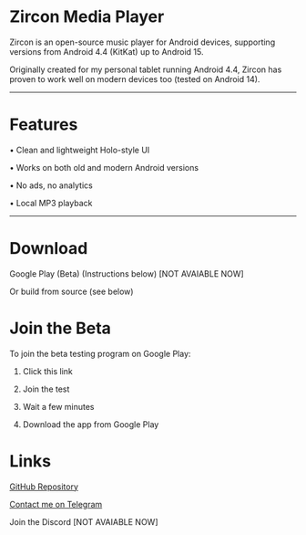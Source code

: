 # Zircon Media Player

Zircon is an open-source music player for Android devices, supporting versions from Android 4.4 (KitKat) up to Android 15.

Originally created for my personal tablet running Android 4.4, Zircon has proven to work well on modern devices too (tested on Android 14).

---

# Features

• Clean and lightweight Holo-style UI

• Works on both old and modern Android versions

• No ads, no analytics

• Local MP3 playback

---

# Download

Google Play (Beta) (Instructions below) [NOT AVAIABLE NOW]

Or build from source (see below)


# Join the Beta

To join the beta testing program on Google Play:

1. Click this link


2. Join the test


3. Wait a few minutes


4. Download the app from Google Play



# Links

[GitHub Repository](https://github.com/trishamine/Zircon-Media-Player)

[Contact me on Telegram](https://t.me/racer55)

Join the Discord [NOT AVAIABLE NOW]
